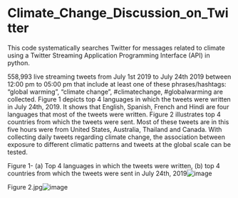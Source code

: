 # Climate_Change_Discussion_on_Twitter

This code systematically searches Twitter for messages related to climate using a Twitter Streaming Application Programming Interface (API) in python. 

558,993 live streaming tweets from July 1st 2019 to July 24th 2019 between 12:00 pm to 05:00 pm that include at least one of these phrases/hashtags: “global warming”, “climate change”, #climatechange, #globalwarming are collected. Figure 1 depicts top 4 languages in which the tweets were written in July 24th, 2019. It shows that English, Spanish, French and Hindi are four languages that most of the tweets were written. Figure 2 illustrates top 4 countries from which the tweets were sent. Most of these tweets are in this five hours were from United States, Australia, Thailand and Canada. With collecting daily tweets regarding climate change, the association between exposure to different climatic patterns and tweets at the global scale can be tested.

Figure 1- (a) Top 4 languages in which the tweets were written, (b) top 4 countries from which the tweets were sent in July 24th, 2019![image](https://user-images.githubusercontent.com/43420592/117394607-6f5b2780-aec4-11eb-803e-3026080adda6.png)

Figure 2.jpg![image](https://user-images.githubusercontent.com/43420592/117394669-8bf75f80-aec4-11eb-983e-71056f489f03.png)
